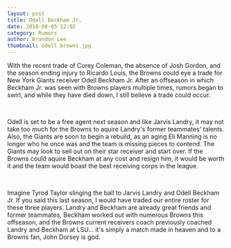 ```yaml
---
layout: post
title: Odell Beckham Jr.
date: 2018-08-05 12:02
category: Rumors
author: Brandon Lee
thumbnail: odell browns.jpg
---
```


With the recent trade of Corey Coleman, the absence of Josh Gordon, and the season ending injury to Ricardo Louis, the Browns could eye a trade for New York Giants receiver Odell Beckham Jr. After an offseason in which Beckham Jr. was seen with Browns players multiple times, rumors began to swirl, and while they have died down, I still believe a trade could occur.

<br>

Odell is set to be a free agent next season and like Jarvis Landry, it may not take too much for the Browns to aquire Landry's former teammates' talents. Also, the Giants are soon to begin a rebuild, as an aging Eli Manning is no longer who he once was and the team is missing pieces to contend. The Giants may look to sell out on their star receiver and start over. If the Browns could aquire Beckham at any cost and resign him, it would be worth it and the team would boast the best receiving corps in the league.

<br>

Imagine Tyrod Taylor slinging the ball to Jarvis Landry and Odell Beckham Jr. If you said this last season, I would have traded our entire roster for these three players. Landry and Beckham are already great friends and former teammates, Beckham worked out with numerous Browns this offseason, and the Browns current receivers coach previously coached Landry and Beckham at LSU... it's simply a match made in heaven and to a Browns fan, John Dorsey is god.

